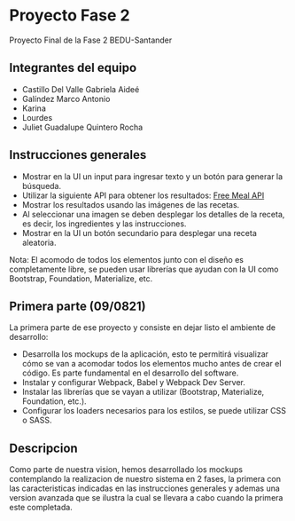 # Proyecto Fase 2 
Proyecto Final de la Fase 2 BEDU-Santander

## Integrantes del equipo
* Castillo Del Valle Gabriela Aideé
* Galíndez Marco Antonio
* Karina
* Lourdes
* Juliet Guadalupe Quintero Rocha

## Instrucciones generales
* Mostrar en la UI un input para ingresar texto y un botón para generar la búsqueda.
* Utilizar la siguiente API para obtener los resultados: [Free Meal API](https://www.themealdb.com/api.php)
* Mostrar los resultados usando las imágenes de las recetas.
* Al seleccionar una imagen se deben desplegar los detalles de la receta, es decir, los ingredientes y las instrucciones.
* Mostrar en la UI un botón secundario para desplegar una receta aleatoria.

Nota: El acomodo de todos los elementos junto con el diseño es completamente libre, se pueden usar librerías que ayudan con la UI como Bootstrap, Foundation, Materialize, etc.

## Primera parte (09/0821)
La primera parte de ese proyecto y consiste en dejar listo el ambiente de desarrollo:
* Desarrolla los mockups de la aplicación, esto te permitirá visualizar cómo se van a acomodar todos los elementos mucho antes de crear el código. Es parte fundamental en el desarrollo del software.
* Instalar y configurar Webpack, Babel y Webpack Dev Server.
* Instalar las librerías que se vayan a utilizar (Bootstrap, Materialize, Foundation, etc.).
* Configurar los loaders necesarios para los estilos, se puede utilizar CSS o SASS.

## Descripcion
Como parte de nuestra vision, hemos desarrollado los mockups contemplando la realizacion de nuestro sistema en 2 fases, la primera con las caracteristicas indicadas en las instrucciones generales y ademas una version avanzada que se ilustra la cual se llevara a cabo cuando la primera este completada.
